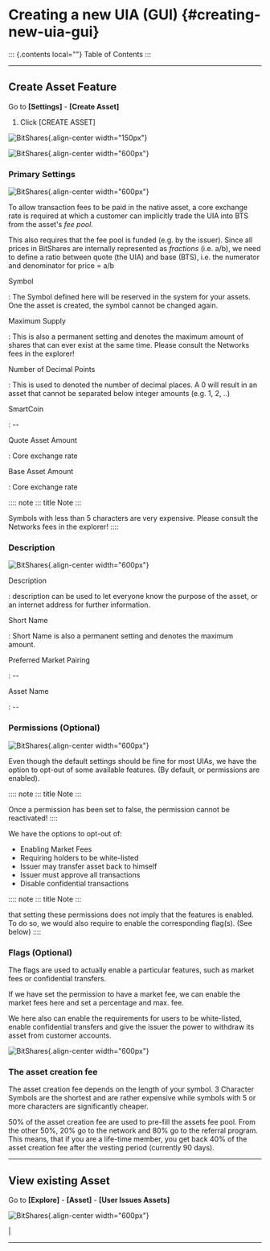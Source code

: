 # Creating a new UIA (GUI) {#creating-new-uia-gui}

::: {.contents local=""}
Table of Contents
:::

------------------------------------------------------------------------

## Create Asset Feature

Go to **\[Settings\]** - **\[Create Asset\]**

1.  Click \[CREATE ASSET\]

![BitShares](uia-ui-1.png){.align-center width="150px"}

![BitShares](uia-ui-2.png){.align-center width="600px"}

### Primary Settings

![BitShares](uia-ui-3-primary.png){.align-center width="600px"}

To allow transaction fees to be paid in the native asset, a core
exchange rate is required at which a customer can implicitly trade the
UIA into BTS from the asset's *fee pool*.

This also requires that the fee pool is funded (e.g. by the issuer).
Since all prices in BitShares are internally represented as *fractions*
(i.e. a/b), we need to define a ratio between quote (the UIA) and base
(BTS), i.e. the numerator and denominator for price = a/b

Symbol

:   The Symbol defined here will be reserved in the system for your
    assets. One the asset is created, the symbol cannot be changed
    again.

Maximum Supply

:   This is also a permanent setting and denotes the maximum amount of
    shares that can ever exist at the same time. Please consult the
    Networks fees in the explorer!

Number of Decimal Points

:   This is used to denoted the number of decimal places. A 0 will
    result in an asset that cannot be separated below integer amounts
    (e.g. 1, 2, ..)

SmartCoin

:   \--

Quote Asset Amount

:   Core exchange rate

Base Asset Amount

:   Core exchange rate

:::: note
::: title
Note
:::

Symbols with less than 5 characters are very expensive. Please consult
the Networks fees in the explorer!
::::

### Description

![BitShares](uia-ui-4-description.png){.align-center width="600px"}

Description

:   description can be used to let everyone know the purpose of the
    asset, or an internet address for further information.

Short Name

:   Short Name is also a permanent setting and denotes the maximum
    amount.

Preferred Market Pairing

:   \--

Asset Name

:   \--

### Permissions (Optional)

![BitShares](uia-ui-5-permissions.png){.align-center width="600px"}

Even though the default settings should be fine for most UIAs, we have
the option to opt-out of some available features. (By default, or
permissions are enabled).

:::: note
::: title
Note
:::

Once a permission has been set to false, the permission cannot be
reactivated!
::::

We have the options to opt-out of:

-   Enabling Market Fees
-   Requiring holders to be white-listed
-   Issuer may transfer asset back to himself
-   Issuer must approve all transactions
-   Disable confidential transactions

:::: note
::: title
Note
:::

that setting these permissions does not imply that the features is
enabled. To do so, we would also require to enable the corresponding
flag(s). (See below)
::::

### Flags (Optional)

The flags are used to actually enable a particular features, such as
market fees or confidential transfers.

If we have set the permission to have a market fee, we can enable the
market fees here and set a percentage and max. fee.

We here also can enable the requirements for users to be white-listed,
enable confidential transfers and give the issuer the power to withdraw
its asset from customer accounts.

![BitShares](uia-ui-6-flag.png){.align-center width="600px"}

### The asset creation fee

The asset creation fee depends on the length of your symbol. 3 Character
Symbols are the shortest and are rather expensive while symbols with 5
or more characters are significantly cheaper.

50% of the asset creation fee are used to pre-fill the assets fee pool.
From the other 50%, 20% go to the network and 80% go to the referral
program. This means, that if you are a life-time member, you get back
40% of the asset creation fee after the vesting period (currently 90
days).

------------------------------------------------------------------------

## View existing Asset

Go to **\[Explore\]** - **\[Asset\]** - **\[User Issues Assets\]**

![BitShares](uia-ui-7.png){.align-center width="600px"}

| 

------------------------------------------------------------------------
